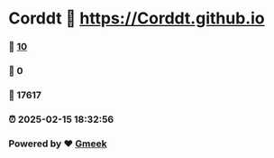 # Corddt :link: https://Corddt.github.io 
### :page_facing_up: [10](https://Corddt.github.io/tag.html) 
### :speech_balloon: 0 
### :hibiscus: 17617 
### :alarm_clock: 2025-02-15 18:32:56 
### Powered by :heart: [Gmeek](https://github.com/Meekdai/Gmeek)
